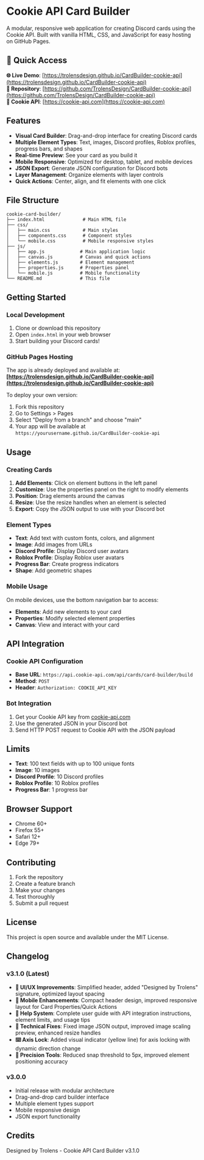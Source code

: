# Cookie API Card Builder

A modular, responsive web application for creating Discord cards using the Cookie API. Built with vanilla HTML, CSS, and JavaScript for easy hosting on GitHub Pages.

## 🚀 Quick Access

**🌐 Live Demo**: [https://trolensdesign.github.io/CardBuilder-cookie-api](https://trolensdesign.github.io/CardBuilder-cookie-api)  
**📁 Repository**: [https://github.com/TrolensDesign/CardBuilder-cookie-api](https://github.com/TrolensDesign/CardBuilder-cookie-api)  
**🍪 Cookie API**: [https://cookie-api.com](https://cookie-api.com)

## Features

- **Visual Card Builder**: Drag-and-drop interface for creating Discord cards
- **Multiple Element Types**: Text, images, Discord profiles, Roblox profiles, progress bars, and shapes
- **Real-time Preview**: See your card as you build it
- **Mobile Responsive**: Optimized for desktop, tablet, and mobile devices
- **JSON Export**: Generate JSON configuration for Discord bots
- **Layer Management**: Organize elements with layer controls
- **Quick Actions**: Center, align, and fit elements with one click

## File Structure

```
cookie-card-builder/
├── index.html              # Main HTML file
├── css/
│   ├── main.css            # Main styles
│   ├── components.css      # Component styles
│   └── mobile.css          # Mobile responsive styles
├── js/
│   ├── app.js             # Main application logic
│   ├── canvas.js          # Canvas and quick actions
│   ├── elements.js        # Element management
│   ├── properties.js      # Properties panel
│   └── mobile.js          # Mobile functionality
└── README.md              # This file
```

## Getting Started

### Local Development

1. Clone or download this repository
2. Open `index.html` in your web browser
3. Start building your Discord cards!

### GitHub Pages Hosting

The app is already deployed and available at: **[https://trolensdesign.github.io/CardBuilder-cookie-api](https://trolensdesign.github.io/CardBuilder-cookie-api)**

To deploy your own version:
1. Fork this repository
2. Go to Settings > Pages
3. Select "Deploy from a branch" and choose "main"
4. Your app will be available at `https://yourusername.github.io/CardBuilder-cookie-api`

## Usage

### Creating Cards

1. **Add Elements**: Click on element buttons in the left panel
2. **Customize**: Use the properties panel on the right to modify elements
3. **Position**: Drag elements around the canvas
4. **Resize**: Use the resize handles when an element is selected
5. **Export**: Copy the JSON output to use with your Discord bot

### Element Types

- **Text**: Add text with custom fonts, colors, and alignment
- **Image**: Add images from URLs
- **Discord Profile**: Display Discord user avatars
- **Roblox Profile**: Display Roblox user avatars
- **Progress Bar**: Create progress indicators
- **Shape**: Add geometric shapes

### Mobile Usage

On mobile devices, use the bottom navigation bar to access:
- **Elements**: Add new elements to your card
- **Properties**: Modify selected element properties
- **Canvas**: View and interact with your card

## API Integration

### Cookie API Configuration

- **Base URL**: `https://api.cookie-api.com/api/cards/card-builder/build`
- **Method**: `POST`
- **Header**: `Authorization: COOKIE_API_KEY`

### Bot Integration

1. Get your Cookie API key from [cookie-api.com](https://www.cookie-api.com)
2. Use the generated JSON in your Discord bot
3. Send HTTP POST request to Cookie API with the JSON payload

## Limits

- **Text**: 100 text fields with up to 100 unique fonts
- **Image**: 10 images
- **Discord Profile**: 10 Discord profiles
- **Roblox Profile**: 10 Roblox profiles
- **Progress Bar**: 1 progress bar

## Browser Support

- Chrome 60+
- Firefox 55+
- Safari 12+
- Edge 79+

## Contributing

1. Fork the repository
2. Create a feature branch
3. Make your changes
4. Test thoroughly
5. Submit a pull request

## License

This project is open source and available under the MIT License.

## Changelog

### v3.1.0 (Latest)
- **🎨 UI/UX Improvements**: Simplified header, added "Designed by Trolens" signature, optimized layout spacing
- **📱 Mobile Enhancements**: Compact header design, improved responsive layout for Card Properties/Quick Actions
- **📖 Help System**: Complete user guide with API integration instructions, element limits, and usage tips
- **🔧 Technical Fixes**: Fixed image JSON output, improved image scaling preview, enhanced resize handles
- **⌨️ Axis Lock**: Added visual indicator (yellow line) for axis locking with dynamic direction change
- **🎯 Precision Tools**: Reduced snap threshold to 5px, improved element positioning accuracy

### v3.0.0
- Initial release with modular architecture
- Drag-and-drop card builder interface
- Multiple element types support
- Mobile responsive design
- JSON export functionality

## Credits

Designed by Trolens - Cookie API Card Builder v3.1.0

